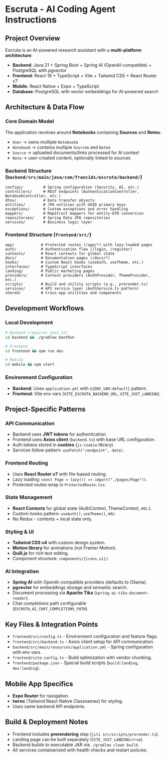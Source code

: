 # Escruta - AI Coding Agent Instructions

## Project Overview

Escruta is an AI-powered research assistant with a **multi-platform architecture**:

- **Backend**: Java 21 + Spring Boot + Spring AI (OpenAI-compatible) + PostgreSQL with pgvector
- **Frontend**: React 19 + TypeScript + Vite + Tailwind CSS + React Router v7
- **Mobile**: React Native + Expo + TypeScript
- **Database**: PostgreSQL with vector embeddings for AI-powered search

## Architecture & Data Flow

### Core Domain Model

The application revolves around **Notebooks** containing **Sources** and **Notes**:

- `User` → owns multiple `Notebook`s
- `Notebook` → contains multiple `Source`s and `Note`s
- `Source` → uploaded documents/links processed for AI context
- `Note` → user-created content, optionally linked to sources

### Backend Structure (`backend/src/main/java/com/francids/escruta/backend/`)

```
configs/         # Spring configuration (Security, AI, etc.)
controllers/     # REST endpoints (AuthenticationController, NotebookController, etc.)
dtos/            # Data transfer objects
entities/        # JPA entities with UUID primary keys
exceptions/      # Custom exceptions and error handling
mappers/         # MapStruct mappers for entity-DTO conversion
repositories/    # Spring Data JPA repositories
services/        # Business logic layer
```

### Frontend Structure (`frontend/src/`)

```
app/            # Protected routes (/app/*) with lazy-loaded pages
auth/           # Authentication flow (/login, /register)
contexts/       # React contexts for global state
docs/           # Documentation pages (/docs/*)
hooks/          # Custom React hooks (useAuth, useTheme, etc.)
interfaces/     # TypeScript interfaces
landing/        # Public marketing pages
providers/      # Context providers (AuthProvider, ThemeProvider, etc.)
scripts/        # Build and utility scripts (e.g., prerender.ts)
services/       # API service layer (AuthService.ts pattern)
shared/         # Cross-app utilities and components
```

## Development Workflows

### Local Development

```bash
# Backend (requires Java 21)
cd backend && ./gradlew bootRun

# Frontend
cd frontend && npm run dev

# Mobile
cd mobile && npm start
```

### Environment Configuration

- **Backend**: Uses `application.yml` with `${ENV_VAR:default}` pattern.
- **Frontend**: Vite env vars (`VITE_ESCRUTA_BACKEND_URL`, `VITE_JUST_LANDING`).

## Project-Specific Patterns

### API Communication

- Backend uses **JWT tokens** for authentication.
- Frontend uses **Axios client** (`backend.ts`) with base URL configuration.
- Auth tokens stored in **cookies** (`js-cookie` library).
- Services follow pattern: `useFetch("/endpoint", data)`.

### Frontend Routing

- Uses **React Router v7** with file-based routing.
- Lazy loading: `const Page = lazy(() => import("./pages/Page"))`.
- Protected routes wrap in `ProtectedRoute.tsx`.

### State Management

- **React Contexts** for global state (AuthContext, ThemeContext, etc.).
- Custom hooks pattern: `useAuth()`, `useTheme()`, etc.
- No Redux - contexts + local state only.

### Styling & UI

- **Tailwind CSS v4** with custom design system.
- **Motion library** for animations (not Framer Motion).
- **Quill.js** for rich text editing.
- Component structure: `components/{icons,ui}/`.

### AI Integration

- **Spring AI** with OpenAI-compatible providers (defaults to Ollama).
- **pgvector** for embeddings storage and semantic search.
- Document processing via **Apache Tika** (`spring-ai-tika-document-reader`).
- Chat completions path configurable (`ESCRUTA_AI_CHAT_COMPLETIONS_PATH`).

## Key Files & Integration Points

- `frontend/src/config.ts` - Environment configuration and feature flags.
- `frontend/src/backend.ts` - Axios client setup for API communication.
- `backend/src/main/resources/application.yml` - Spring configuration with env vars.
- `frontend/vite.config.ts` - Build optimization with vendor chunking.
- `frontend/package.json` - Special build scripts (`build:landing`, `dev:landing`).

## Mobile App Specifics

- **Expo Router** for navigation.
- **twrnc** (Tailwind React Native Classnames) for styling.
- Uses same backend API endpoints.

## Build & Deployment Notes

- Frontend includes **prerendering** step (`jiti src/scripts/prerender.ts`).
- Landing page can be built separately (`VITE_JUST_LANDING=true`).
- Backend builds to executable JAR via `./gradlew clean build`.
- All services containerized with health checks and restart policies.
